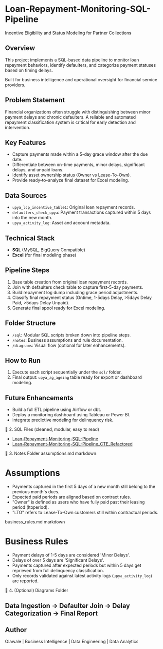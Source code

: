 # Loan-Repayment-Monitoring-SQL-Pipeline
Incentive Eligibility and Status Modeling for Partner Collections

## Overview
This project implements a SQL-based data pipeline to monitor loan repayment behaviors, identify defaulters, and categorize payment statuses based on timing delays.

Built for business intelligence and operational oversight for financial service providers.

## Problem Statement
Financial organizations often struggle with distinguishing between minor payment delays and chronic defaulters. A reliable and automated repayment classification system is critical for early detection and intervention.

## Key Features
- Capture payments made within a 5-day grace window after the due date.
- Differentiate between on-time payments, minor delays, significant delays, and unpaid loans.
- Identify asset ownership status (Owner vs Lease-To-Own).
- Provide ready-to-analyze final dataset for Excel modeling.

## Data Sources
- `upya_lcp_incentive_table1`: Original loan repayment records.
- `defaulters_check_upya`: Payment transactions captured within 5 days into the new month.
- `upya_activity_log`: Asset and account metadata.

## Technical Stack
- **SQL** (MySQL, BigQuery Compatible)
- **Excel** (for final modeling phase)

## Pipeline Steps
1. Base table creation from original loan repayment records.
2. Join with defaulters check table to capture first-5-day payments.
3. Build repayment log dump including grace period adjustments.
4. Classify final repayment status (Ontime, 1-5days Delay, >5days Delay Paid, >5days Delay Unpaid).
5. Generate final spool ready for Excel modeling.

## Folder Structure
- `/sql`: Modular SQL scripts broken down into pipeline steps.
- `/notes`: Business assumptions and rule documentation.
- `/diagrams`: Visual flow (optional for later enhancements).

## How to Run
1. Execute each script sequentially under the `sql/` folder.
2. Final output: `upya_ag_ageing` table ready for export or dashboard modeling.

## Future Enhancements
- Build a full ETL pipeline using Airflow or dbt.
- Deploy a monitoring dashboard using Tableau or Power BI.
- Integrate predictive modeling for delinquency risk.

📂 2. SQL Files
(cleaned, modular, easy to read)

- [Loan-Repayment-Monitoring-SQL-Pipeline](https://github.com/olawale-effect/Loan-Repayment-Monitoring-SQL-Pipeline/blob/main/Repayment_Incentive_Process.sql)
- [Loan-Repayment-Monitoring-SQL-Pipeline_CTE_Refactored](https://github.com/olawale-effect/Loan-Repayment-Monitoring-SQL-Pipeline/blob/main/Repayment_Incentive_Process%20(CTE%20Refactored).sql)



📝 3. Notes Folder
assumptions.md
markdown

# Assumptions
- Payments captured in the first 5 days of a new month still belong to the previous month's dues.
- Expected paid periods are aligned based on contract rules.
- "Owner" is defined as users who have fully paid past their leasing period (ltoperiod).
- "LTO" refers to Lease-To-Own customers still within contractual periods.

business_rules.md
markdown

# Business Rules

- Payment delays of 1-5 days are considered 'Minor Delays'.
- Delays of over 5 days are 'Significant Delays'.
- Payments captured after expected periods but within 5 days get reprieved from full delinquency classification.
- Only records validated against latest activity logs (`upya_activity_log`) are reported.


📸 4. (Optional) Diagrams Folder

## Data Ingestion -> Defaulter Join -> Delay Categorization -> Final Report

## Author
Olawale | Business Intelligence | Data Engineering | Data Analytics
